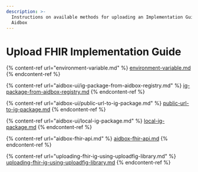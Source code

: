 ```yaml
---
description: >-
  Instructions on available methods for uploading an Implementation Guide to
  Aidbox
---
```


# Upload FHIR Implementation Guide



{% content-ref url="environment-variable.md" %}
[environment-variable.md](environment-variable.md)
{% endcontent-ref %}

{% content-ref url="aidbox-ui/ig-package-from-aidbox-registry.md" %}
[ig-package-from-aidbox-registry.md](aidbox-ui/ig-package-from-aidbox-registry.md)
{% endcontent-ref %}

{% content-ref url="aidbox-ui/public-url-to-ig-package.md" %}
[public-url-to-ig-package.md](aidbox-ui/public-url-to-ig-package.md)
{% endcontent-ref %}

{% content-ref url="aidbox-ui/local-ig-package.md" %}
[local-ig-package.md](aidbox-ui/local-ig-package.md)
{% endcontent-ref %}

{% content-ref url="aidbox-fhir-api.md" %}
[aidbox-fhir-api.md](aidbox-fhir-api.md)
{% endcontent-ref %}

{% content-ref url="uploading-fhir-ig-using-uploadfig-library.md" %}
[uploading-fhir-ig-using-uploadfig-library.md](uploading-fhir-ig-using-uploadfig-library.md)
{% endcontent-ref %}
